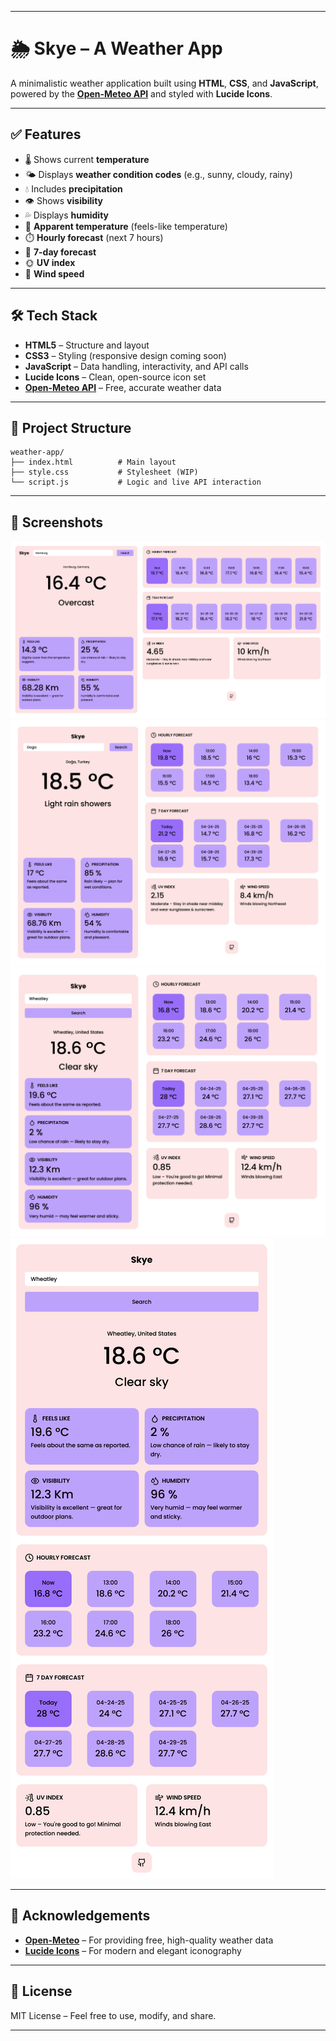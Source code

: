 
---

# 🌦️ Skye – A Weather App

A minimalistic weather application built using **HTML**, **CSS**, and **JavaScript**, powered by the **[Open-Meteo API](https://open-meteo.com/)** and styled with **Lucide Icons**.

---

## ✅ Features

- 🌡️ Shows current **temperature**
- 🌤️ Displays **weather condition codes** (e.g., sunny, cloudy, rainy)
- 💧 Includes **precipitation**
- 👁️ Shows **visibility**
- 💦 Displays **humidity**
- 🧊 **Apparent temperature** (feels-like temperature)
- ⏱️ **Hourly forecast** (next 7 hours)
- 📅 **7-day forecast**
- 🌞 **UV index**
- 💨 **Wind speed**

---

## 🛠 Tech Stack

- **HTML5** – Structure and layout  
- **CSS3** – Styling (responsive design coming soon)  
- **JavaScript** – Data handling, interactivity, and API calls  
- **Lucide Icons** – Clean, open-source icon set  
- **[Open-Meteo API](https://open-meteo.com/)** – Free, accurate weather data

---

## 📁 Project Structure

```
weather-app/
├── index.html          # Main layout
├── style.css           # Stylesheet (WIP)
└── script.js           # Logic and live API interaction
```

---

## 📸 Screenshots

![Skye Weather](assets/screenshot-1.png)  
![Skye Weather](assets/screenshot-2.png) 
![Skye Weather](assets/screenshot-3.png)  
![Skye Weather](assets/screenshot-4.png)  

---

## 🙏 Acknowledgements

- **[Open-Meteo](https://open-meteo.com/)** – For providing free, high-quality weather data  
- **[Lucide Icons](https://lucide.dev/)** – For modern and elegant iconography

---

## 📄 License

MIT License – Feel free to use, modify, and share.

---

